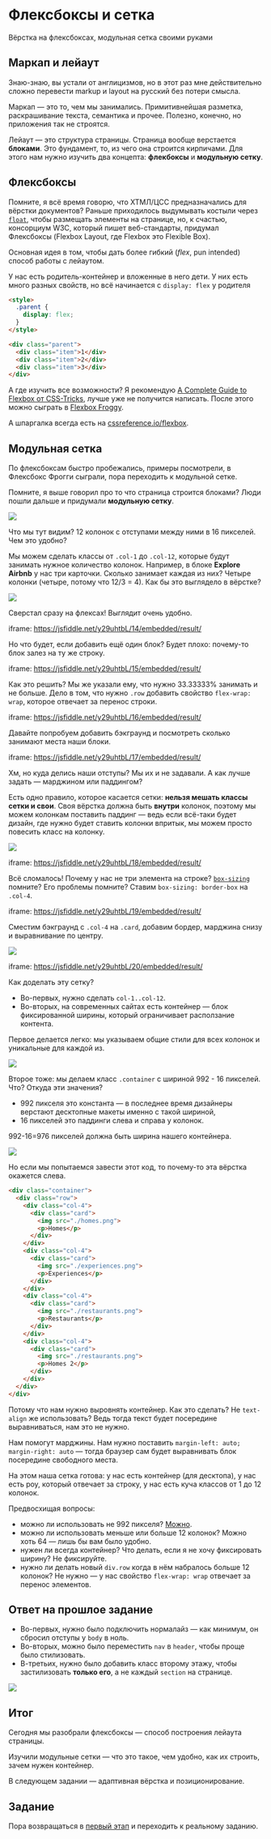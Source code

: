 # Флексбоксы и сетка
Вёрстка на флексбоксах, модульная сетка своими руками

## Маркап и лейаут

Знаю-знаю, вы устали от англицизмов, но в этот раз мне действительно сложно перевести markup и layout на русский без потери смысла.

Маркап — это то, чем мы занимались. Примитивнейшая разметка, раскрашивание текста, семантика и прочее. Полезно, конечно, но приложения так не строятся.

Лейаут — это структура страницы. Страница вообще верстается **блоками**. Это фундамент, то, из чего она строится кирпичами. Для этого нам нужно изучить два концепта: **флекбоксы** и **модульную сетку**.

## Флексбоксы

Помните, я всё время говорю, что ХТМЛ/ЦСС предназначались для вёрстки документов? Раньше приходилось выдумывать костыли через [`float`](http://cssreference.io/property/float), чтобы размещать элементы на странице, но, к счастью, консорциум W3C, который пишет веб-стандарты, придумал Флексбоксы (Flexbox Layout, где Flexbox это Flexible Box).

Основная идея в том, чтобы дать более гибкий (_flex_, pun intended) способ работы с лейаутом.

У нас есть родитель-контейнер и вложенные в него дети. У них есть много разных свойств, но всё начинается с `display: flex` у родителя

```html
<style>
  .parent {
    display: flex;
  }
</style>

<div class="parent">
  <div class="item">1</div>
  <div class="item">2</div>
  <div class="item">3</div>
</div>
```

А где изучить все возможности? Я рекомендую [A Complete Guide to Flexbox от CSS-Tricks](https://css-tricks.com/snippets/css/a-guide-to-flexbox/), лучше уже не получится написать. После этого можно сыграть в [Flexbox Froggy](http://flexboxfroggy.com/).

А шпаргалка всегда есть на [cssreference.io/flexbox](http://cssreference.io/flexbox/).

## Модульная сетка

По флексбоксам быстро пробежались, примеры посмотрели, в Флексбокс Фрогги сыграли, пора переходить к модульной сетке.

Помните, я выше говорил про то что страница строится блоками? Люди пошли дальше и придумали **модульную сетку**.

![](https://i.imgur.com/TfaF1Di.jpg)

Что мы тут видим? 12 колонок с отступами между ними в 16 пикселей. Чем это удобно?

Мы можем сделать классы от `.col-1` до `.col-12`, которые будут занимать нужное количество колонок. Например, в блоке **Explore Airbnb** у нас три карточки. Сколько занимает каждая из них? Четыре колонки (четыре, потому что 12/3 = 4). Как бы это выглядело в вёрстке?

![](https://i.imgur.com/ebpg982.png)

Сверстал сразу на флексах! Выглядит очень удобно.

iframe: https://jsfiddle.net/y29uhtbL/14/embedded/result/

Но что будет, если добавить ещё один блок? Будет плохо: почему-то блок залез на ту же строку.

iframe: https://jsfiddle.net/y29uhtbL/15/embedded/result/

Как это решить? Мы же указали ему, что нужно 33.33333% занимать и не больше. Дело в том, что нужно `.row` добавить свойство `flex-wrap: wrap`, которое отвечает за перенос строки.

iframe: https://jsfiddle.net/y29uhtbL/16/embedded/result/

Давайте попробуем добавить бэкграунд и посмотреть сколько занимают места наши блоки.

iframe: https://jsfiddle.net/y29uhtbL/17/embedded/result/

Хм, но куда делись наши отступы? Мы их и не задавали. А как лучше задать — марджином или паддингом?

Есть одно правило, которое касается сетки: **нельзя мешать классы сетки и свои**. Своя вёрстка должна быть **внутри** колонок, поэтому мы можем колонкам поставить паддинг — ведь если всё-таки будет дизайн, где нужно будет ставить колонки впритык, мы можем просто повесить класс на колонку.

![](https://i.imgur.com/udQPhf9.png)

iframe: https://jsfiddle.net/y29uhtbL/18/embedded/result/

Всё сломалось! Почему у нас не три элемента на строке? [`box-sizing`](http://cssreference.io/property/box-sizing) помните? Его проблемы помните? Ставим `box-sizing: border-box` на `.col-4`.

iframe: https://jsfiddle.net/y29uhtbL/19/embedded/result/

Сместим бэкграунд с `.col-4` на `.card`, добавим бордер, марджина снизу и выравнивание по центру.

![](https://i.imgur.com/8vaCJLd.png)

iframe: https://jsfiddle.net/y29uhtbL/20/embedded/result/

Как доделать эту сетку?

* Во-первых, нужно сделать `col-1..col-12`.
* Во-вторых, на современных сайтах есть контейнер — блок фиксированной ширины, который ограничивает расползание контента.

Первое делается легко: мы указываем общие стили для всех колонок и уникальные для каждой из.

![](https://i.imgur.com/yfkBfBW.png)

Второе тоже: мы делаем класс `.container` с шириной 992 - 16 пикселей. Что? Откуда эти значения?

* 992 пикселя это константа — в последнее время дизайнеры верстают десктопные макеты именно с такой шириной,
* 16 пикселей это паддинги слева и справа у колонок.

992-16=976 пикселей должна быть ширина нашего контейнера.

![](https://i.imgur.com/r8gwH2P.png)

Но если мы попытаемся завести этот код, то почему-то эта вёрстка окажется слева.

```html
<div class="container">
  <div class="row">
    <div class="col-4">
      <div class="card">
        <img src="./homes.png">
        <p>Homes</p>
      </div>
    </div>
    <div class="col-4">
      <div class="card">
        <img src="./experiences.png">
        <p>Experiences</p>
      </div>
    </div>
    <div class="col-4">
      <div class="card">
        <img src="./restaurants.png">
        <p>Restaurants</p>
      </div>
    </div>
    <div class="col-4">
      <div class="card">
        <img src="./restaurants.png">
        <p>Homes 2</p>
      </div>
    </div>
  </div>
</div>
```

Потому что нам нужно выровнять контейнер. Как это сделать? Не `text-align` же использовать? Ведь тогда текст будет посередине выравниваться, нам это не нужно.

Нам помогут марджины. Нам нужно поставить `margin-left: auto; margin-right: auto` — тогда браузер сам будет выравнивать блок посередине свободного места.

На этом наша сетка готова: у нас есть контейнер (для десктопа), у нас есть роу, который отвечает за строку, у нас есть куча классов от 1 до 12 колонок.

Предвосхищая вопросы:

* можно ли использовать не 992 пикселя? [Можно](https://medium.com/@kapanaga/ed720be2ac10).
* можно ли использовать меньше или больше 12 колонок? Можно хоть 64 — лишь бы вам было удобно.
* нужен ли всегда контейнер? Что делать, если я не хочу фиксировать ширину? Не фиксируйте.
* нужно ли делать новый `div.row` когда в нём набралось больше 12 колонок? Не нужно — у нас свойство `flex-wrap: wrap` отвечает за перенос элементов.

## Ответ на прошлое задание

* Во-первых, нужно было подключить нормалайз — как минимум, он сбросил отступы у `body` в ноль.
* Во-вторых, можно было переместить `nav` в `header`, чтобы проще было стилизовать.
* В-третьих, нужно было добавить класс второму этажу, чтобы застилизовать **только его**, а не каждый `section` на странице.

![](https://i.imgur.com/1rhYrhI.png)

## Итог

Сегодня мы разобрали флексбоксы — способ построения лейаута страницы.

Изучили модульные сетки — что это такое, чем удобно, как их строить, зачем нужен контейнер.

В следующем задании — адаптивная вёрстка и позиционирование.

## Задание

Пора возвращаться в [первый этап](/courses/verstka/FhTKluFzm7) и переходить к реальному заданию.
